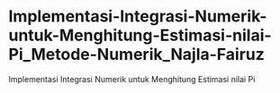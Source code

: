 # Implementasi-Integrasi-Numerik-untuk-Menghitung-Estimasi-nilai-Pi_Metode-Numerik_Najla-Fairuz
Implementasi Integrasi Numerik untuk Menghitung Estimasi nilai Pi

